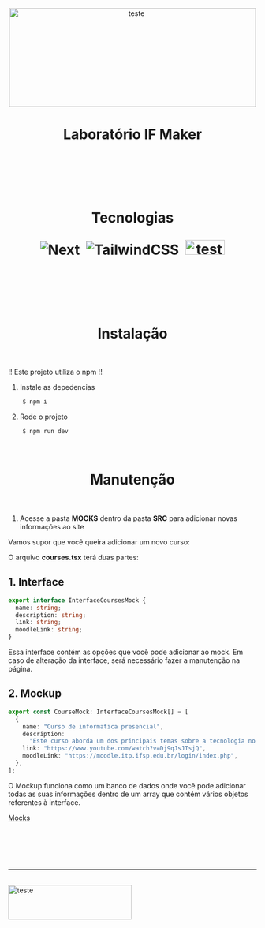 <div align="center">
    <img src="https://cdn.discordapp.com/attachments/863861085471244288/1140661789940535378/LabIfLogo.png" alt="teste" width="500" height="200">
</div>

<h1 align="center">Laboratório IF Maker <br/><br/></h1>

<h1 align="center"><br/>

Tecnologias

![Next](https://img.shields.io/badge/next.js-000000?style=for-the-badge&logo=nextdotjs&logoColor=white)&nbsp;
![TailwindCSS](https://img.shields.io/badge/Tailwind_CSS-38B2AC?style=for-the-badge&logo=tailwind-css&logoColor=white)&nbsp;
<img src="https://cdn.discordapp.com/attachments/863861085471244288/1140665797312774385/image.png" alt="teste" width="80" height="30">

<br/></h1>

<h1 align="center"><br/>Instalação<br/><br/></h1>

!! Este projeto utiliza o npm !!

1. Instale as depedencias

```bash
    $ npm i
```

2. Rode o projeto

```bash
    $ npm run dev
```

<h1 align="center"><br/>Manutenção<br/><br/></h1>

1. Acesse a pasta **MOCKS** dentro da pasta **SRC** para adicionar novas informações ao site

Vamos supor que você queira adicionar um novo curso:

O arquivo **courses.tsx** terá duas partes:

## 1. Interface

```typescript
export interface InterfaceCoursesMock {
  name: string;
  description: string;
  link: string;
  moodleLink: string;
}
```

Essa interface contém as opções que você pode adicionar ao mock. Em caso de alteração da interface, será necessário fazer a manutenção na página.

## 2. Mockup

```typescript
export const CourseMock: InterfaceCoursesMock[] = [
  {
    name: "Curso de informatica presencial",
    description:
      "Este curso aborda um dos principais temas sobre a tecnologia no mercado atualmente...",
    link: "https://www.youtube.com/watch?v=Dj9qJsJTsjQ",
    moodleLink: "https://moodle.itp.ifsp.edu.br/login/index.php",
  },
];
```

O Mockup funciona como um banco de dados onde você pode adicionar todas as suas informações dentro de um array que contém vários objetos referentes à interface.

[Mocks](https://github.com/Martins-pedro23/Front-LabIFMaker-user/tree/development/src/mocks)

<br />
<br />
<br />
<br />
<hr />
<br />

<img src="https://cdn.discordapp.com/attachments/863861085471244288/1140661790280261732/IfLogo.png" alt="teste" width="250" height="70">
